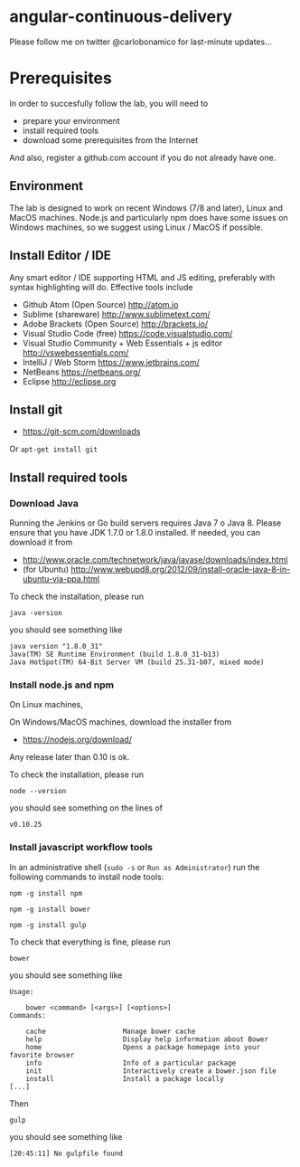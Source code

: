 # angular-continuous-delivery
Please follow me on twitter @carlobonamico for last-minute updates...

# Prerequisites
In order to succesfully follow the lab, you will need to

* prepare your environment
* install required tools
* download some prerequisites from the Internet

And also, register a github.com account if you do not already have one.


## Environment
The lab is designed to work on recent Windows (7/8 and later), Linux and MacOS machines.
Node.js and particularly npm does have some issues on Windows machines, so we suggest using Linux / MacOS if possible.

## Install Editor / IDE

Any smart editor / IDE supporting HTML and JS editing, preferably with syntax highlighting will do. Effective tools include

* Github Atom (Open Source) http://atom.io
* Sublime (shareware) http://www.sublimetext.com/
* Adobe Brackets (Open Source) http://brackets.io/
* Visual Studio Code (free) https://code.visualstudio.com/
* Visual Studio Community + Web Essentials + js editor http://vswebessentials.com/
* IntelliJ / Web Storm https://www.jetbrains.com/
* NetBeans https://netbeans.org/
* Eclipse http://eclipse.org

## Install git
* https://git-scm.com/downloads

Or ``apt-get install git``

## Install required tools
### Download Java
Running the Jenkins or Go build servers requires Java 7 o Java 8.
Please ensure that you have JDK 1.7.0 or 1.8.0 installed. If needed, you can download it from

* http://www.oracle.com/technetwork/java/javase/downloads/index.html
* (for Ubuntu) http://www.webupd8.org/2012/09/install-oracle-java-8-in-ubuntu-via-ppa.html

To check the installation, please run
```
java -version
```
you should see something like
```
java version "1.8.0_31"
Java(TM) SE Runtime Environment (build 1.8.0_31-b13)
Java HotSpot(TM) 64-Bit Server VM (build 25.31-b07, mixed mode)

```

### Install node.js and npm
On Linux machines,


On Windows/MacOS machines, download the installer from
* https://nodejs.org/download/

Any release later than 0.10 is ok.

To check the installation, please run

```
node --version
```

you should see something on the lines of
```
v0.10.25
```

### Install javascript workflow tools
In an administrative shell (``sudo -s`` or ``Run as Administrator``) run the following commands to install node tools:

```
npm -g install npm

npm -g install bower

npm -g install gulp

```

To check that everything is fine, please run
```
bower
```

you should see something like
```
Usage:

    bower <command> [<args>] [<options>]
Commands:

    cache                   Manage bower cache
    help                    Display help information about Bower
    home                    Opens a package homepage into your favorite browser
    info                    Info of a particular package
    init                    Interactively create a bower.json file
    install                 Install a package locally
[...]
```

Then
```
gulp
```

you should see something like
```
[20:45:11] No gulpfile found
```
